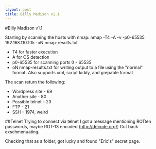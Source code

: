 ```yaml
---
layout: post
title: Billy Madison v1.1
---
```


#Billy Madison v1.1


Starting by scanning the hosts with nmap:
nmap -T4 -A -v -p0-65535 192.168.110.105 -oN nmap-results.txt

-   T4 for faster execution
-   A for OS detection
-   p0-65535 for scanning ports 0 - 65535
-   oN nmap-results.txt for writing output to a file using the "normal" format.  Also supports xml, script kiddy, and grepable format

The scan return the following:
-   Wordpress site - 69
-   Another site - 80
-   Possible telnet - 23
-   FTP - 21
-   SSH - 1974, weird

##Telnet
Trying to connect via telnet I got a message mentioning ROTten passwords, maybe ROT-13 encoded (http://decode.org/) Got back exschmenuating.

Checking that as a folder, got lucky and found "Eric's" secret page.


